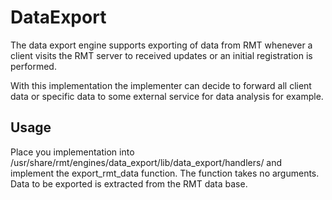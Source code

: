 # DataExport
The data export engine supports exporting of data from RMT whenever a
client visits the RMT server to received updates or an initial registration
is performed.

With this implementation the implementer can decide to forward all client
data or specific data to some external service for data analysis for example.

## Usage
Place you implementation into /usr/share/rmt/engines/data_export/lib/data_export/handlers/ and implement the export_rmt_data function. The function takes no
arguments. Data to be exported is extracted from the RMT data base.
